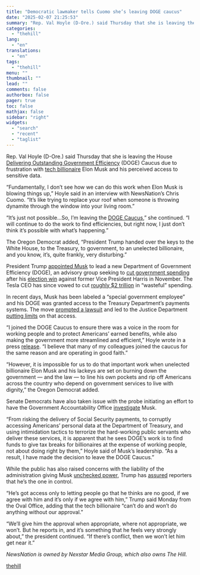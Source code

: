 ```yaml
---
title: "Democratic lawmaker tells Cuomo she’s leaving DOGE caucus"
date: "2025-02-07 21:25:53"
summary: "Rep. Val Hoyle (D-Ore.) said Thursday that she is leaving the House Delivering Outstanding Government Efficiency (DOGE) Caucus due to frustration with tech billionaire Elon Musk and his perceived access to sensitive data. “Fundamentally, I don’t see how we can do this work when Elon Musk is blowing things up,”..."
categories:
  - "thehill"
lang:
  - "en"
translations:
  - "en"
tags:
  - "thehill"
menu: ""
thumbnail: ""
lead: ""
comments: false
authorbox: false
pager: true
toc: false
mathjax: false
sidebar: "right"
widgets:
  - "search"
  - "recent"
  - "taglist"
---
```


Rep. Val Hoyle (D-Ore.) said Thursday that she is leaving the House [Delivering Outstanding Government Efficiency](https://thehill.com/homenews/house/5023000-doge-government-efficiency-republicans-congress/) (DOGE) Caucus due to frustration with [tech billionaire](https://thehill.com/homenews/administration/5126651-elton-musk-trump-white-house/) Elon Musk and his perceived access to sensitive data.

“Fundamentally, I don’t see how we can do this work when Elon Musk is blowing things up,” Hoyle said in an interview with NewsNation’s Chris Cuomo. “It’s like trying to replace your roof when someone is throwing dynamite through the window into your living room.”

“It’s just not possible…So, I’m leaving the [DOGE Caucus](http://bean.house.gov/doge-caucus),” she continued. “I will continue to do the work to find efficiencies, but right now, I just don’t think it’s possible with what’s happening.”

The Oregon Democrat added, “President Trump handed over the keys to the White House, to the Treasury, to government, to an unelected billionaire, and you know, it’s, quite frankly, very disturbing.”

President Trump [appointed Musk](https://thehill.com/policy/4987402-trump-musk-advisory-group-spending/) to lead a new Department of Government Efficiency (DOGE), an advisory group seeking to [cut government spending](https://thehill.com/policy/technology/5000448-elon-musk-vivek-ramaswamy-government-efficiency/) after his [election win](https://thehill.com/homenews/campaign/4969061-trump-wins-presidential-election/) against former Vice President Harris in November. The Tesla CEO has since vowed to cut [roughly $2 trillion](https://thehill.com/homenews/administration/5076095-elon-musk-doge-2t-spending-cut-goal/) in “wasteful” spending.

In recent days, Musk has been labeled a “special government employee” and his DOGE was granted access to the Treasury Department’s payments systems. The move [prompted a lawsuit](https://thehill.com/homenews/5124683-treasury-department-sued-doge-payment-access/) and led to the Justice Department [putting limits](https://thehill.com/business/5130107-treasury-department-limits-doge-access/) on that access.

“I joined the DOGE Caucus to ensure there was a voice in the room for working people and to protect Americans’ earned benefits, while also making the government more streamlined and efficient,” Hoyle wrote in a press [release](https://hoyle.house.gov/media/press-releases/hoyle-statement-on-leaving-doge-caucus). “I believe that many of my colleagues joined the caucus for the same reason and are operating in good faith.”

“However, it is impossible for us to do that important work when unelected billionaire Elon Musk and his lackeys are set on burning down the government — and the law — to line his own pockets and rip off Americans across the country who depend on government services to live with dignity,” the Oregon Democrat added.

Senate Democrats have also taken issue with the probe initiating an effort to have the Government Accountability Office [investigate](https://thehill.com/homenews/senate/5126204-democrats-call-for-investigation-into-musk-access-of-treasury-payment-systems/) Musk.

“From risking the delivery of Social Security payments, to corruptly accessing Americans’ personal data at the Department of Treasury, and using intimidation tactics to terrorize the hard-working public servants who deliver these services, it is apparent that he sees DOGE’s work is to find funds to give tax breaks for billionaires at the expense of working people, not about doing right by them,” Hoyle said of Musk’s leadership. “As a result, I have made the decision to leave the DOGE Caucus.”

While the public has also raised concerns with the liability of the administration giving Musk [unchecked power](https://thehill.com/homenews/senate/5126740-elon-musk-government-authority/), Trump has [assured](https://thehill.com/policy/technology/5123525-president-trump-elon-musk-access-treasury/) reporters that he’s the one in control.

“He’s got access only to letting people go that he thinks are no good, if we agree with him and it’s only if we agree with him,” Trump said Monday from the Oval Office, adding that the tech billionaire “can’t do and won’t do anything without our approval.”

“We’ll give him the approval when appropriate, where not appropriate, we won’t. But he reports in, and it’s something that he feels very strongly about,” the president continued. “If there’s conflict, then we won’t let him get near it.”

*NewsNation is owned by Nexstar Media Group, which also owns The Hill.*

[thehill](https://thehill.com/homenews/house/5132271-val-hoyle-democrat-house-doge-caucus/)
